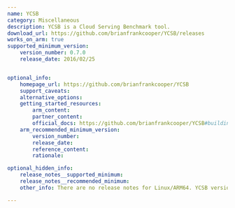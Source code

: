 ```yaml
---
name: YCSB
category: Miscellaneous
description: YCSB is a Cloud Serving Benchmark tool.
download_url: https://github.com/brianfrankcooper/YCSB/releases
works_on_arm: true
supported_minimum_version:
    version_number: 0.7.0
    release_date: 2016/02/25


optional_info:
    homepage_url: https://github.com/brianfrankcooper/YCSB
    support_caveats:
    alternative_options:
    getting_started_resources:
        arm_content:
        partner_content:
        official_docs: https://github.com/brianfrankcooper/YCSB#building-from-source
    arm_recommended_minimum_version:
        version_number:
        release_date:
        reference_content:
        rationale:

optional_hidden_info:
    release_notes__supported_minimum:
    release_notes__recommended_minimum:
    other_info: There are no release notes for Linux/ARM64. YCSB version 0.7.0 can be built (skipping tests) with jdk-8 via "mvn clean package -DskipTests". This command build jars for YCSB successfully. Tests for AccumuloDB and Solr fails commonly on both Linux ARM64 and AMD64 in this version. To build and test YCSB for other workload bindings, comment accumulo and solr from modules in pom.xml, also comment the dependencies for accumulodb-binding and solr-binding in distribution/pom.xml, and run "mvn clean package".

---
```

